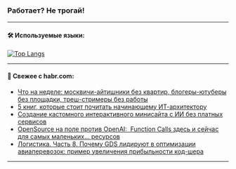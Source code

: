 ### Работает? Не трогай!

---
<!--
#### 🛠️ Technical stack:

![Java](https://img.shields.io/badge/Java-informational?logo=Oracle&style=flat&logoColor=white&color=FF4500)
![Kotlin](https://img.shields.io/badge/Kotlin-informational?logo=Kotlin&style=flat&logoColor=white&color=774D97)
![TS](https://img.shields.io/badge/TypeScript-informational?logo=typeScript&style=flat&logoColor=black&color=017acc)
![Python](https://img.shields.io/badge/Python-informational?logo=Python&style=flat&logoColor=black&color=ffdd54) <br>
![Spring](https://img.shields.io/badge/Spring-informational?logo=Spring&style=flat&logoColor=white&color=6DB33F) 
![SpringBoot](https://img.shields.io/badge/SpringBoot-informational?logo=SpringBoot&style=flat&logoColor=white&color=6DB33F)
![Nest](https://img.shields.io/badge/NestJS-informational?logo=NestJS&style=flat&logoColor=white&color=E0234E) 
![NodeJS](https://img.shields.io/badge/NodeJS-informational?logo=node.js&style=flat&logoColor=white&color=70A760)<br>
![PostgreSQL](https://img.shields.io/badge/PostgreSQL-informational?logo=PostgreSQL&style=flat&logoColor=white&color=DAA520)
![MongoDB](https://img.shields.io/badge/MongoDB-informational?logo=MongoDB&style=flat&logoColor=white&color=870000)
![Apache](https://img.shields.io/badge/Apache-informational?logo=apache&style=flat&logoColor=white&color=f74e28)

___ 
-->

#### 🛠️ Используемые языки:

[![Top Langs](https://github-readme-stats-u2qms2cxw-advtsettinggmailcoms-projects.vercel.app/api/top-langs/?username=zloylis&langs_count=10&hide_title=true&title_color=e6edf3&size_weight=0.5&count_weight=0.5&layout=compact&hide_progress=true&hide_border=true&theme=dracula)](https://github.com/zloylis)

<!---


####  :octocat:&nbsp;&nbsp; Статистика:

![GitHub stats](https://github-readme-stats-u2qms2cxw-advtsettinggmailcoms-projects.vercel.app/api?username=zloylis&show_icons=true&hide_border=true&theme=dracula&title_color=e6edf3&include_all_commits=true&count_private=true&hide_rank=false&hide_title=true&rank_icon=github)
-->
---

#### 💬 Свежее с habr.com:

<!-- BLOG-POST-LIST:START -->
- [Что на неделе: москвичи-айтишники без квартир, блогеры-ютуберы без площадки, треш-стримеры без работы](https://habr.com/ru/companies/agima/articles/833466/?utm_source=habrahabr&utm_medium=rss&utm_campaign=833466)
- [5 книг, которые стоит почитать начинающему ИТ-архитектору](https://habr.com/ru/companies/ru_mts/articles/833432/?utm_source=habrahabr&utm_medium=rss&utm_campaign=833432)
- [Создание кастомного интерактивного минисайта с ИИ без платных сервисов](https://habr.com/ru/articles/833520/?utm_source=habrahabr&utm_medium=rss&utm_campaign=833520)
- [OpenSource на поле против OpenAI:  Function Calls здесь и сейчас для самых маленьких… ресурсов](https://habr.com/ru/articles/833518/?utm_source=habrahabr&utm_medium=rss&utm_campaign=833518)
- [Логистика. Часть 8. Почему GDS лидируют в оптимизации авиаперевозок: пример увеличения прибыльности код-шера](https://habr.com/ru/articles/833492/?utm_source=habrahabr&utm_medium=rss&utm_campaign=833492)
<!-- BLOG-POST-LIST:END -->

---
